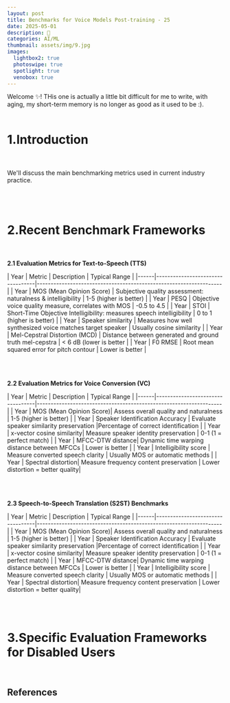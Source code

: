 ```yaml
---
layout: post
title: Benchmarks for Voice Models Post-training - 25
date: 2025-05-01
description: 🥥
categories: AI/ML
thumbnail: assets/img/9.jpg
images:
  lightbox2: true
  photoswipe: true
  spotlight: true
  venobox: true
---
```


Welcome ✨!
THis one is actually a little bit difficult for me to write, with aging, my short-term memory is no longer as good as it used to be :).<br><br>



# 1.Introduction<br><br>

We'll discuss the main benchmarking metrics used in current industry practice.<br><br><br><br>


# 2.Recent Benchmark Frameworks<br><br>

**2.1 Evaluation Metrics for Text-to-Speech (TTS)**

| Year | Metric                           | Description            | Typical Range                            |
|------|----------------------------------|-------------------------------------------------------------------|
| Year | MOS (Mean Opinion Score) | Subjective quality assessment: naturalness & intelligibility | 1-5 (higher is better)    |
| Year | PESQ   | Objective voice quality measure, correlates with MOS  | -0.5 to 4.5                         |
| Year | STOI  | Short-Time Objective Intelligibility: measures speech intelligibility   | 0 to 1 (higher is better)   |
| Year | Speaker similarity  | Measures how well synthesized voice matches target speaker   | Usually cosine similarity |
| Year | Mel-Cepstral Distortion (MCD)  | Distance between generated and ground truth mel-cepstra | < 6 dB (lower is better  |
| Year | F0 RMSE  | Root mean squared error for pitch contour | Lower is better |


<br><br>

**2.2 Evaluation Metrics for Voice Conversion (VC)**


| Year | Metric                           | Description            | Typical Range                            |
|------|----------------------------------|-------------------------------------------------------------------|
| Year | MOS (Mean Opinion Score)| Assess overall quality and naturalness | 1-5 (higher is better)    |
| Year | Speaker Identification Accuracy   | Evaluate speaker similarity preservation |Percentage of correct identification   |
| Year | x-vector cosine similarity| Measure speaker identity preservation  | 0-1 (1 = perfect match) |
| Year | MFCC-DTW distance| Dynamic time warping distance between MFCCs | Lower is better  |
| Year | Intelligibility score | Measure converted speech clarity | Usually MOS or automatic methods  |
| Year | Spectral distortion| Measure frequency content preservation | Lower distortion = better quality|


<br><br>


**2.3 Speech-to-Speech Translation (S2ST) Benchmarks**

| Year | Metric                           | Description            | Typical Range                            |
|------|----------------------------------|-------------------------------------------------------------------|
| Year | MOS (Mean Opinion Score)| Assess overall quality and naturalness | 1-5 (higher is better)    |
| Year | Speaker Identification Accuracy   | Evaluate speaker similarity preservation |Percentage of correct identification   |
| Year | x-vector cosine similarity| Measure speaker identity preservation  | 0-1 (1 = perfect match) |
| Year | MFCC-DTW distance| Dynamic time warping distance between MFCCs | Lower is better  |
| Year | Intelligibility score | Measure converted speech clarity | Usually MOS or automatic methods  |
| Year | Spectral distortion| Measure frequency content preservation | Lower distortion = better quality|




<br><br>

# 3.Specific Evaluation Frameworks for Disabled Users<br><br>





## References<br><br><br><br>









